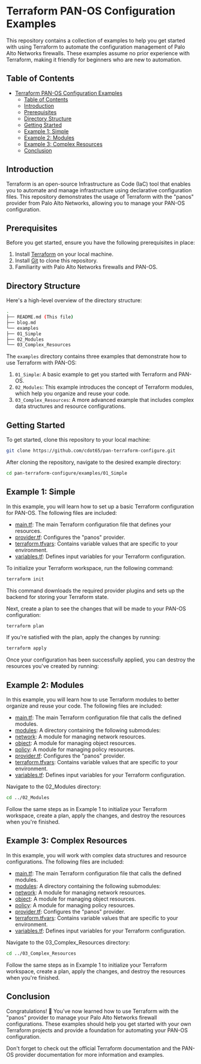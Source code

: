 # Terraform PAN-OS Configuration Examples

This repository contains a collection of examples to help you get started with using Terraform to automate the configuration management of Palo Alto Networks firewalls. These examples assume no prior experience with Terraform, making it friendly for beginners who are new to automation.

## Table of Contents

- [Terraform PAN-OS Configuration Examples](#terraform-pan-os-configuration-examples)
  - [Table of Contents](#table-of-contents)
  - [Introduction](#introduction)
  - [Prerequisites](#prerequisites)
  - [Directory Structure](#directory-structure)
  - [Getting Started](#getting-started)
  - [Example 1: Simple](#example-1-simple)
  - [Example 2: Modules](#example-2-modules)
  - [Example 3: Complex Resources](#example-3-complex-resources)
  - [Conclusion](#conclusion)

## Introduction

Terraform is an open-source Infrastructure as Code (IaC) tool that enables you to automate and manage infrastructure using declarative configuration files. This repository demonstrates the usage of Terraform with the "panos" provider from Palo Alto Networks, allowing you to manage your PAN-OS configuration.

## Prerequisites

Before you get started, ensure you have the following prerequisites in place:

1. Install [Terraform](https://www.terraform.io/downloads.html) on your local machine.
2. Install [Git](https://git-scm.com/downloads) to clone this repository.
3. Familiarity with Palo Alto Networks firewalls and PAN-OS.

## Directory Structure

Here's a high-level overview of the directory structure:

```bash
.
├── README.md (This file)
├── blog.md
└── examples
├── 01_Simple
├── 02_Modules
└── 03_Complex_Resources
```

The `examples` directory contains three examples that demonstrate how to use Terraform with PAN-OS:

1. `01_Simple`: A basic example to get you started with Terraform and PAN-OS.
2. `02_Modules`: This example introduces the concept of Terraform modules, which help you organize and reuse your code.
3. `03_Complex_Resources`: A more advanced example that includes complex data structures and resource configurations.

## Getting Started

To get started, clone this repository to your local machine:

```bash
git clone https://github.com/cdot65/pan-terraform-configure.git
```

After cloning the repository, navigate to the desired example directory:

```bash
cd pan-terraform-configure/examples/01_Simple
```

## Example 1: Simple

In this example, you will learn how to set up a basic Terraform configuration for PAN-OS. The following files are included:

- [main.tf](examples/01_Simple/main.tf): The main Terraform configuration file that defines your resources.
- [provider.tf](examples/01_Simple/provider.tf): Configures the "panos" provider.
- [terraform.tfvars](examples/01_Simple/terraform.tfvars): Contains variable values that are specific to your environment.
- [variables.tf](examples/01_Simple/variables.tf): Defines input variables for your Terraform configuration.

To initialize your Terraform workspace, run the following command:

```bash
terraform init
```

This command downloads the required provider plugins and sets up the backend for storing your Terraform state.

Next, create a plan to see the changes that will be made to your PAN-OS configuration:

```bash
terraform plan
```

If you're satisfied with the plan, apply the changes by running:

```bash
terraform apply
```

Once your configuration has been successfully applied, you can destroy the resources you've created by running:

## Example 2: Modules

In this example, you will learn how to use Terraform modules to better organize and reuse your code. The following files are included:

- [main.tf](examples/02_Modules/main.tf): The main Terraform configuration file that calls the defined modules.
- [modules](examples/02_Modules/modules): A directory containing the following submodules:
- [network](examples/02_Modules/network): A module for managing network resources.
- [object](examples/02_Modules/object): A module for managing object resources.
- [policy](examples/02_Modules/policy): A module for managing policy resources.
- [provider.tf](examples/02_Modules/provider.tf): Configures the "panos" provider.
- [terraform.tfvars](examples/02_Modules/terraform.tfvars): Contains variable values that are specific to your environment.
- [variables.tf](examples/02_Modules/variables.tf): Defines input variables for your Terraform configuration.

Navigate to the 02_Modules directory:

```bash
cd ../02_Modules
```

Follow the same steps as in Example 1 to initialize your Terraform workspace, create a plan, apply the changes, and destroy the resources when you're finished.

## Example 3: Complex Resources

In this example, you will work with complex data structures and resource configurations. The following files are included:

- [main.tf](examples/03_Complex_Resources/main.tf): The main Terraform configuration file that calls the defined modules.
- [modules](examples/03_Complex_Resources/modules): A directory containing the following submodules:
- [network](examples/03_Complex_Resources/network): A module for managing network resources.
- [object](examples/03_Complex_Resources/object): A module for managing object resources.
- [policy](examples/03_Complex_Resources/policy): A module for managing policy resources.
- [provider.tf](examples/03_Complex_Resources/provider.tf): Configures the "panos" provider.
- [terraform.tfvars](examples/03_Complex_Resources/terraform.tfvars): Contains variable values that are specific to your environment.
- [variables.tf](examples/03_Complex_Resources/variables.tf): Defines input variables for your Terraform configuration.

Navigate to the 03_Complex_Resources directory:

```bash
cd ../03_Complex_Resources
```

Follow the same steps as in Example 1 to initialize your Terraform workspace, create a plan, apply the changes, and destroy the resources when you're finished.

## Conclusion

Congratulations! 🎉 You've now learned how to use Terraform with the "panos" provider to manage your Palo Alto Networks firewall configurations. These examples should help you get started with your own Terraform projects and provide a foundation for automating your PAN-OS configuration.

Don't forget to check out the official Terraform documentation and the PAN-OS provider documentation for more information and examples.
